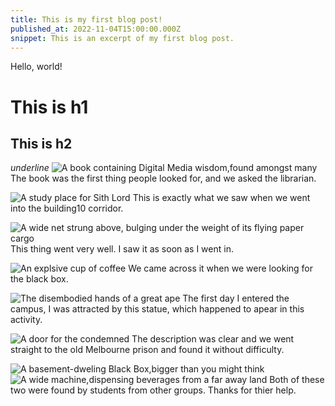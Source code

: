 ```yaml
---
title: This is my first blog post!
published_at: 2022-11-04T15:00:00.000Z
snippet: This is an excerpt of my first blog post.
---
```


Hello, world!

# This is h1

## This is h2

_underline_
![A book containing Digital Media wisdom,found amongst many](/w01s1/IMG_0602.jpeg)
The book was the first thing people looked for, and we asked the librarian.

![A study place for Sith Lord](/w01s1/IMG_0603.jpeg)
This is exactly what we saw when we went into the building10 corridor.

![A wide net strung above, bulging under the weight of its flying paper cargo](/w01s1/IMG_0604.jpeg)
This thing went very well. I saw it as soon as I went in.

![An explsive cup of coffee](/w01s1/IMG_0605.jpeg)
We came across it when we were looking for the black box.

![The disembodied hands of a great ape](/w01s1/IMG_0606.jpeg)
The first day I entered the campus, I was attracted by this statue, which happened to apear in this activity.

![A door for the condemned](/w01s1/IMG_0607.jpeg)
The description was clear and we went straight to the old Melbourne prison and found it without difficulty.

![A basement-dweling Black Box,bigger than you might think](/w01s1/IMG_0608.jpeg)
![A wide machine,dispensing beverages from a far away land](/w01s1/IMG_0609.jpeg)
Both of these two were found by students from other groups. Thanks for thier help.


